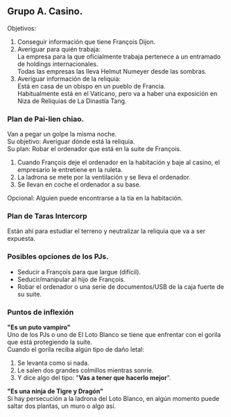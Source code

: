 
## Grupo A. Casino.  
Objetivos:  
1. Conseguir información que tiene François Dijon.  
2. Averiguar para quién trabaja:  
La empresa para la que oficialmente trabaja pertenece a un entramado de holdings internacionales.  
Todas las empresas las lleva Helmut Numeyer desde las sombras.  
4. Averiguar información de la reliquia:  
Está en casa de un obispo en un pueblo de Francia.  
Habitualmente está en el Vaticano, pero va a haber una exposición en Niza de Reliquias de La Dinastía Tang.  
  
### Plan de Pai-lien chiao.  
Van a pegar un golpe la misma noche.    
Su objetivo: Averiguar dónde está la reliquia.    
Su plan: Robar el ordenador que está en la suite de François.    
1. Cuando François deje el ordenador en la habitación y baje al casino, el empresario le entretiene en la ruleta.  
2. La ladrona se mete por la ventilación y se lleva el ordenador.  
3. Se llevan en coche el ordenador a su base.  
  
Opcional: Alguien puede encontrarse a la tía en la habitación.  
  
### Plan de Taras Intercorp  
Están ahí para estudiar el terreno y neutralizar la reliquia que va a ser expuesta.  
  
  
### Posibles opciones de los PJs.  
- Seducir a François para que largue (difícil).  
- Seducir/manipular al hijo de François.  
- Robar el ordenador o una serie de documentos/USB de la caja fuerte de su suite.  
  
### Puntos de inflexión  
**"Es un puto vampiro"**  
Uno de los PJs o uno de El Loto Blanco se tiene que enfrentar con el gorila que está protegiendo la suite.  
Cuando el gorila reciba algún tipo de daño letal:  
1. Se levanta como si nada.  
2. Le salen dos grandes colmillos mientras sonríe.  
3. Y dice algo del tipo: "__Vas a tener que hacerlo mejor__".  
  
**"Es una ninja de Tigre y Dragón"**  
Si hay persecución a la ladrona del Loto Blanco, en algún momento puede saltar dos plantas, un muro o algo así.  
  
  
  
  
